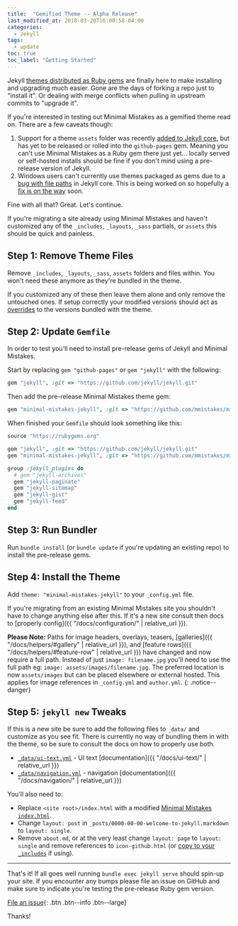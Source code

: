 ```yaml
---
title:  "Gemified Theme -- Alpha Release"
last_modified_at: 2018-03-20T16:00:58-04:00
categories: 
  - Jekyll
tags:
  - update
toc: true
toc_label: "Getting Started"
---
```


Jekyll [themes distributed as Ruby gems](https://jekyllrb.com/docs/themes/) are finally here to make installing and upgrading much easier. Gone are the days of forking a repo just to "install it". Or dealing with merge conflicts when pulling in upstream commits to "upgrade it".

If you're interested in testing out Minimal Mistakes as a gemified theme read on. There are a few caveats though:

1. Support for a theme `assets` folder was recently [added to Jekyll core](https://github.com/jekyll/jekyll/pull/5364), but has yet to be released or rolled into the `github-pages` gem. Meaning you can't use Minimal Mistakes as a Ruby gem there just yet... locally served or self-hosted installs should be fine if you don't mind using a pre-release version of Jekyll. 
2. Windows users can't currently use themes packaged as gems due to a [bug with file paths](https://github.com/jekyll/jekyll/issues/5192) in Jekyll core. This is being worked on so hopefully a [fix is on the way](https://github.com/jekyll/jekyll/pull/5256) soon.

Fine with all that? Great. Let's continue.

If you're migrating a site already using Minimal Mistakes and haven't customized any of the `_includes`, `_layouts`, `_sass` partials, or `assets` this should be quick and painless.

## Step 1: Remove Theme Files 

Remove `_includes`, `_layouts`, `_sass`, `assets` folders and files within. You won't need these anymore as they're bundled in the theme.

If you customized any of these then leave them alone and only remove the untouched ones. If setup correctly your modified versions should act as [overrides](https://jekyllrb.com/docs/themes/#overriding-theme-defaults) to the versions bundled with the theme.

## Step 2: Update `Gemfile`

In order to test you'll need to install pre-release gems of Jekyll and Minimal Mistakes.

Start by replacing `gem "github-pages"` or `gem "jekyll"` with the following:

```ruby
gem "jekyll", :git => "https://github.com/jekyll/jekyll.git"
```

Then add the pre-release Minimal Mistakes theme gem: 

```ruby
gem "minimal-mistakes-jekyll", :git => "https://github.com/mmistakes/minimal-mistakes.git", :branch => "feature/theme-gem"`
```

When finished your `Gemfile` should look something like this:

```ruby
source "https://rubygems.org"

gem "jekyll", :git => "https://github.com/jekyll/jekyll.git"
gem "minimal-mistakes-jekyll", :git => "https://github.com/mmistakes/minimal-mistakes.git", :branch => "feature/theme-gem"

group :jekyll_plugins do
  # gem "jekyll-archives"
  gem "jekyll-paginate"
  gem "jekyll-sitemap"
  gem "jekyll-gist"
  gem "jekyll-feed"
end
```

## Step 3: Run Bundler

Run `bundle install` (or `bundle update` if you're updating an existing repo) to install the pre-release gems.

## Step 4: Install the Theme

Add `theme: "minimal-mistakes-jekyll"` to your `_config.yml` file.

If you're migrating from an existing Minimal Mistakes site you shouldn't have to change anything else after this. If it's a new site consult then docs to [properly config]({{ "/docs/configuration/" | relative_url }}).

**Please Note:** Paths for image headers, overlays, teasers, [galleries]({{ "/docs/helpers/#gallery" | relative_url }}), and [feature rows]({{ "/docs/helpers/#feature-row" | relative_url }}) have changed and now require a full path. Instead of just `image: filename.jpg` you'll need to use the full path eg: `image: assets/images/filename.jpg`. The preferred location is now `assets/images` but can be placed elsewhere or external hosted. This applies for image references in `_config.yml` and `author.yml`.
{: .notice--danger}

## Step 5: `jekyll new` Tweaks

If this is a new site be sure to add the following files to `_data/` and customize as you see fit. There is currently no way of bundling them in with the theme, so be sure to consult the docs on how to properly use both.

- [`_data/ui-text.yml`](https://github.com/mmistakes/minimal-mistakes/blob/master/_data/ui-text.yml) - UI text [documentation]({{ "/docs/ui-text/" | relative_url }})
- [`_data/navigation.yml`](https://github.com/mmistakes/minimal-mistakes/blob/master/_data/navigation.yml) - navigation [documentation]({{ "/docs/navigation/" | relative_url }})

You'll also need to: 

- Replace `<site root>/index.html` with a modified [Minimal Mistakes `index.html`](https://github.com/mmistakes/minimal-mistakes/blob/master/index.html).
- Change `layout: post` in `_posts/0000-00-00-welcome-to-jekyll.markdown` to `layout: single`.
- Remove `about.md`, or at the very least change `layout: page` to `layout: single` and remove references to `icon-github.html` (or [copy to your `_includes`](https://github.com/jekyll/minima/tree/master/_includes) if using).

---

That's it! If all goes well running `bundle exec jekyll serve` should spin-up your site. If you encounter any bumps please file an issue on GitHub and make sure to indicate you're testing the pre-release Ruby gem version.

[File an issue](https://github.com/mmistakes/minimal-mistakes/issues/new){: .btn .btn--info .btn--large}

Thanks!
